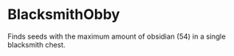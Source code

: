 # BlacksmithObby
Finds seeds with the maximum amount of obsidian (54) in a single blacksmith chest.
